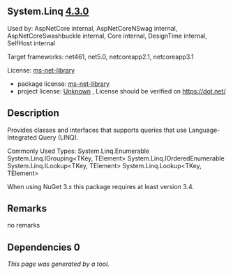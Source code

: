 System.Linq [4.3.0](https://www.nuget.org/packages/System.Linq/4.3.0)
--------------------

Used by: AspNetCore internal, AspNetCoreNSwag internal, AspNetCoreSwashbuckle internal, Core internal, DesignTime internal, SelfHost internal

Target frameworks: net461, net5.0, netcoreapp2.1, netcoreapp3.1

License: [ms-net-library](../../../../licenses/ms-net-library) 

- package license: [ms-net-library](http://go.microsoft.com/fwlink/?LinkId=329770) 
- project license: [Unknown](https://dot.net/) , License should be verified on https://dot.net/

Description
-----------
Provides classes and interfaces that supports queries that use Language-Integrated Query (LINQ).

Commonly Used Types:
System.Linq.Enumerable
System.Linq.IGrouping<TKey, TElement>
System.Linq.IOrderedEnumerable<TElement>
System.Linq.ILookup<TKey, TElement>
System.Linq.Lookup<TKey, TElement>
 
When using NuGet 3.x this package requires at least version 3.4.

Remarks
-----------
no remarks


Dependencies 0
-----------


*This page was generated by a tool.*